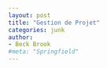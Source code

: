 ```yaml
---
layout: post
title: "Gestion de Projet"
categories: junk
author:
- Beck Brook
#meta: "Springfield"
---
```

